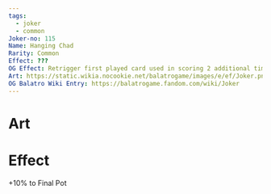 ```yaml
---
tags:
  - joker
  - common
Joker-no: 115
Name: Hanging Chad
Rarity: Common
Effect: ???
OG Effect: Retrigger first played card used in scoring 2 additional times
Art: https://static.wikia.nocookie.net/balatrogame/images/e/ef/Joker.png/revision/latest?cb=20230925003651
OG Balatro Wiki Entry: https://balatrogame.fandom.com/wiki/Joker
---
```

# Art
# Effect
+10% to Final Pot
